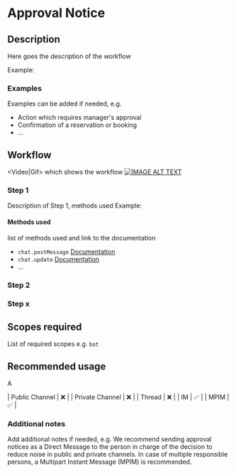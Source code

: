 # Approval Notice

## Description

Here goes the description of the workflow

Example: 

### Examples

Examples can be added if needed, e.g.
* Action which requires manager's approval
* Confirmation of a reservation or booking
* ...


## Workflow

<Video|Gif> which shows the workflow
[![IMAGE ALT TEXT](http://img.youtube.com/vi/YOUTUBE_VIDEO_ID_HERE/0.jpg)](https://www.youtube.com/watch?v=StTqXEQ2l-Y "Video Title")


### Step 1
Description of Step 1, methods used
Example:

#### Methods used
list of methods used and link to the documentation

* `chat.postMessage` [Documentation](https://api.slack.com/methods/chat.postMessage)
* `chat.update` [Documentation](https://api.slack.com/methods/chat.update)
* ...


### Step 2

### Step x

## Scopes required

List of required scopes
e.g. `bot`

## Recommended usage

A

| Public Channel | :x: | 
| Private Channel | :x: | 
| Thread | :x: |
| IM | :white_check_mark: |
| MPIM | :white_check_mark: |

### Additional notes

Add additional notes if needed, 
e.g. We recommend sending approval notices as a Direct Message to the person in charge of the decision to reduce noise in public and private channels. In case of multiple responsible persons, a Multipart Instant Message (MPIM) is recommended.
